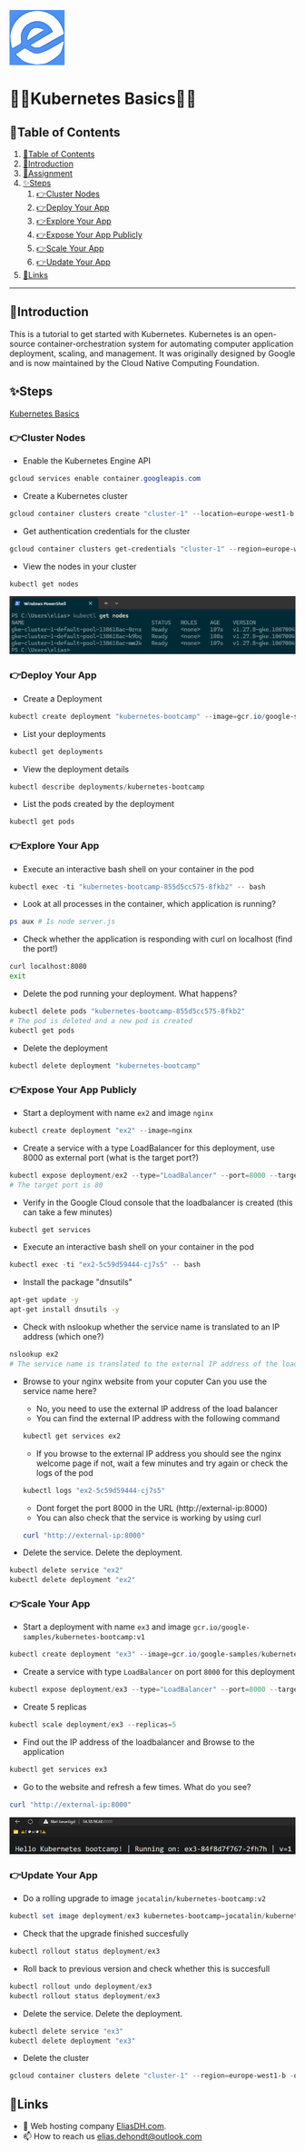 ![logo](/Images/logo.png)
# 💙🤍Kubernetes Basics🤍💙

## 📘Table of Contents

1. [📘Table of Contents](#📘table-of-contents)
2. [🖖Introduction](#🖖introduction)
3. [📝Assignment](#📝assignment)
4. [✨Steps](#✨steps)
    1. [👉Cluster Nodes](#👉cluster-nodes)
    2. [👉Deploy Your App](#👉deploy-your-app)
    3. [👉Explore Your App](#👉explore-your-app)
    4. [👉Expose Your App Publicly](#👉expose-your-app-publicly)
    5. [👉Scale Your App](#👉scale-your-app)
    6. [👉Update Your App](#👉update-your-app)
5. [🔗Links](#🔗links)

---

## 🖖Introduction

This is a tutorial to get started with Kubernetes. Kubernetes is an open-source container-orchestration system for automating computer application deployment, scaling, and management. It was originally designed by Google and is now maintained by the Cloud Native Computing Foundation.

## ✨Steps

[Kubernetes Basics](https://kubernetes.io/docs/tutorials/kubernetes-basics)

### 👉Cluster Nodes

- Enable the Kubernetes Engine API
```powershell
gcloud services enable container.googleapis.com
```

- Create a Kubernetes cluster
```powershell
gcloud container clusters create "cluster-1" --location=europe-west1-b
```

- Get authentication credentials for the cluster
```powershell
gcloud container clusters get-credentials "cluster-1" --region=europe-west1-b
```

- View the nodes in your cluster
```powershell
kubectl get nodes
```

![Kubernetes Basics](/Images/Kubernetes-Basics-1.png)

### 👉Deploy Your App

- Create a Deployment
```powershell
kubectl create deployment "kubernetes-bootcamp" --image=gcr.io/google-samples/kubernetes-bootcamp:v1
```

- List your deployments
```powershell
kubectl get deployments
```

- View the deployment details
```powershell
kubectl describe deployments/kubernetes-bootcamp
```

- List the pods created by the deployment
```powershell
kubectl get pods
```

### 👉Explore Your App

- Execute an interactive bash shell on your container in the pod
```powershell
kubectl exec -ti "kubernetes-bootcamp-855d5cc575-8fkb2" -- bash
```

- Look at all processes in the container, which application is running?
```bash
ps aux # Is node server.js
```

- Check whether the application is responding with curl on localhost (find the port!)
```bash
curl localhost:8080
exit
```

- Delete the pod running your deployment. What happens?
```powershell
kubectl delete pods "kubernetes-bootcamp-855d5cc575-8fkb2"
# The pod is deleted and a new pod is created
kubectl get pods
```

- Delete the deployment
```powershell
kubectl delete deployment "kubernetes-bootcamp"
```

### 👉Expose Your App Publicly

- Start a deployment with name `ex2` and image `nginx`
```powershell
kubectl create deployment "ex2" --image=nginx
```

- Create a service with a type LoadBalancer for this deployment, use 8000 as external port (what is the target port?)
```powershell
kubectl expose deployment/ex2 --type="LoadBalancer" --port=8000 --target-port=80
# The target port is 80
```

- Verify in the Google Cloud console that the loadbalancer is created (this can take a few minutes)
```powershell
kubectl get services
```

- Execute an interactive bash shell on your container in the pod
```powershell
kubectl exec -ti "ex2-5c59d59444-cj7s5" -- bash
```

- Install the package "dnsutils"
```bash
apt-get update -y
apt-get install dnsutils -y
```

- Check with nslookup whether the service name is translated to an IP address (which one?)
```bash
nslookup ex2
# The service name is translated to the external IP address of the load balancer
```

- Browse to your nginx website from your coputer Can you use the service name here?
    - No, you need to use the external IP address of the load balancer
    - You can find the external IP address with the following command
    ```powershell
    kubectl get services ex2
    ```
    - If you browse to the external IP address you should see the nginx welcome page if not, wait a few minutes and try again or check the logs of the pod
    ```powershell
    kubectl logs "ex2-5c59d59444-cj7s5"
    ```
    - Dont forget the port 8000 in the URL (http://external-ip:8000)
    - You can also check that the service is working by using curl
    ```powershell
    curl "http://external-ip:8000"
    ```

- Delete the service. Delete the deployment.
```powershell
kubectl delete service "ex2"
kubectl delete deployment "ex2"
```

### 👉Scale Your App

- Start a deployment with name `ex3` and image `gcr.io/google-samples/kubernetes-bootcamp:v1`
```powershell
kubectl create deployment "ex3" --image=gcr.io/google-samples/kubernetes-bootcamp:v1
```

- Create a service with type `LoadBalancer` on port `8000` for this deployment
```powershell
kubectl expose deployment/ex3 --type="LoadBalancer" --port=8000 --target-port=8080
```

- Create 5 replicas
```powershell
kubectl scale deployment/ex3 --replicas=5
```

- Find out the IP address of the loadbalancer and Browse to the application
```powershell
kubectl get services ex3
```

- Go to the website and refresh a few times. What do you see?
```powershell
curl "http://external-ip:8000"
```

![Kubernetes Basics](/Images/Kubernetes-Basics-2.png)

### 👉Update Your App

- Do a rolling upgrade to image `jocatalin/kubernetes-bootcamp:v2`
```powershell
kubectl set image deployment/ex3 kubernetes-bootcamp=jocatalin/kubernetes-bootcamp:v2
```

- Check that the upgrade finished succesfully
```powershell
kubectl rollout status deployment/ex3
```

- Roll back to previous version and check whether this is succesfull
```powershell
kubectl rollout undo deployment/ex3
kubectl rollout status deployment/ex3
```

- Delete the service. Delete the deployment.
```powershell
kubectl delete service "ex3"
kubectl delete deployment "ex3"
```

- Delete the cluster
```powershell
gcloud container clusters delete "cluster-1" --region=europe-west1-b -q
```

## 🔗Links
- 👯 Web hosting company [EliasDH.com](https://eliasdh.com).
- 📫 How to reach us elias.dehondt@outlook.com